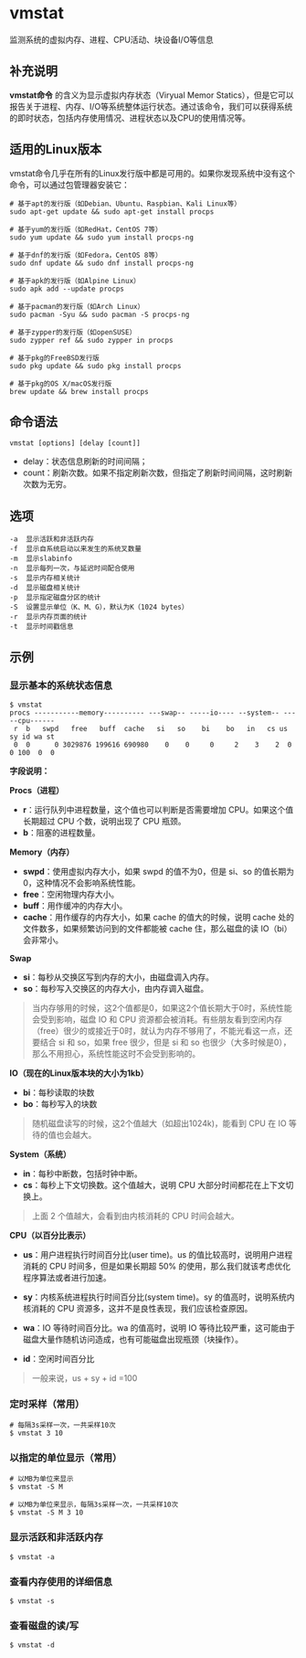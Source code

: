 vmstat
===

监测系统的虚拟内存、进程、CPU活动、块设备I/O等信息

## 补充说明

**vmstat命令** 的含义为显示虚拟内存状态（Viryual Memor Statics），但是它可以报告关于进程、内存、I/O等系统整体运行状态。通过该命令，我们可以获得系统的即时状态，包括内存使用情况、进程状态以及CPU的使用情况等。

## 适用的Linux版本

vmstat命令几乎在所有的Linux发行版中都是可用的。如果你发现系统中没有这个命令，可以通过包管理器安装它：

```shell
# 基于apt的发行版（如Debian、Ubuntu、Raspbian、Kali Linux等）
sudo apt-get update && sudo apt-get install procps

# 基于yum的发行版（如RedHat，CentOS 7等）
sudo yum update && sudo yum install procps-ng

# 基于dnf的发行版（如Fedora，CentOS 8等）
sudo dnf update && sudo dnf install procps-ng

# 基于apk的发行版（如Alpine Linux）
sudo apk add --update procps

# 基于pacman的发行版（如Arch Linux）
sudo pacman -Syu && sudo pacman -S procps-ng

# 基于zypper的发行版（如openSUSE）
sudo zypper ref && sudo zypper in procps

# 基于pkg的FreeBSD发行版
sudo pkg update && sudo pkg install procps

# 基于pkg的OS X/macOS发行版
brew update && brew install procps
```

##  命令语法

```shell
vmstat [options] [delay [count]]
```

*   delay：状态信息刷新的时间间隔；
*   count：刷新次数。如果不指定刷新次数，但指定了刷新时间间隔，这时刷新次数为无穷。

##  选项

```
-a	显示活跃和非活跃内存
-f	显示自系统启动以来发生的系统叉数量
-m	显示slabinfo
-n	显示每列一次，与延迟时间配合使用
-s	显示内存相关统计
-d	显示磁盘相关统计
-p	显示指定磁盘分区的统计
-S	设置显示单位（K、M、G），默认为K（1024 bytes）
-r	显示内存页面的统计
-t	显示时间戳信息
```

##  示例

### 显示基本的系统状态信息

```shell
$ vmstat
procs -----------memory---------- ---swap-- -----io---- --system-- -----cpu------
 r  b   swpd   free   buff  cache   si   so    bi    bo   in   cs us sy id wa st
 0  0      0 3029876 199616 690980    0    0     0     2    3    2  0  0 100  0  0

```

**字段说明：** 

**Procs（进程）**

*   **r**：运行队列中进程数量，这个值也可以判断是否需要增加 CPU。如果这个值长期超过 CPU 个数，说明出现了 CPU 瓶颈。
*   **b**：阻塞的进程数量。

**Memory（内存）**

*   **swpd**：使用虚拟内存大小，如果 swpd 的值不为0，但是 si、so 的值长期为0，这种情况不会影响系统性能。
*   **free**：空闲物理内存大小。
*   **buff**：用作缓冲的内存大小。
*   **cache**：用作缓存的内存大小，如果 cache 的值大的时候，说明 cache 处的文件数多，如果频繁访问到的文件都能被 cache 住，那么磁盘的读 IO（bi）会非常小。

**Swap**

*   **si**：每秒从交换区写到内存的大小，由磁盘调入内存。
*   **so**：每秒写入交换区的内存大小，由内存调入磁盘。

> 当内存够用的时候，这2个值都是0，如果这2个值长期大于0时，系统性能会受到影响，磁盘 IO 和 CPU 资源都会被消耗。有些朋友看到空闲内存（free）很少的或接近于0时，就认为内存不够用了，不能光看这一点，还要结合 si 和 so，如果 free 很少，但是 si 和 so 也很少（大多时候是0），那么不用担心，系统性能这时不会受到影响的。
>

**IO（现在的Linux版本块的大小为1kb）**

*   **bi**：每秒读取的块数
*   **bo**：每秒写入的块数

> 随机磁盘读写的时候，这2个值越大（如超出1024k)，能看到 CPU 在 IO 等待的值也会越大。
>

**System（系统）**

*   **in**：每秒中断数，包括时钟中断。
*   **cs**：每秒上下文切换数。这个值越大，说明 CPU 大部分时间都花在上下文切换上。

> 上面 2 个值越大，会看到由内核消耗的 CPU 时间会越大。
>

**CPU（以百分比表示）**

*   **us**：用户进程执行时间百分比(user time)。us 的值比较高时，说明用户进程消耗的 CPU 时间多，但是如果长期超 50% 的使用，那么我们就该考虑优化程序算法或者进行加速。

*   **sy**：内核系统进程执行时间百分比(system time)。sy 的值高时，说明系统内核消耗的 CPU 资源多，这并不是良性表现，我们应该检查原因。

*   **wa**：IO 等待时间百分比。wa 的值高时，说明 IO 等待比较严重，这可能由于磁盘大量作随机访问造成，也有可能磁盘出现瓶颈（块操作）。

*   **id**：空闲时间百分比

> 一般来说，us + sy + id =100
>

#### 

### 定时采样（常用）

```shell
# 每隔3s采样一次，一共采样10次
$ vmstat 3 10
```

### 以指定的单位显示（常用）

```shell
# 以MB为单位来显示
$ vmstat -S M

# 以MB为单位来显示，每隔3s采样一次，一共采样10次
$ vmstat -S M 3 10
```

### 显示活跃和非活跃内存

```shell
$ vmstat -a
```

### 查看内存使用的详细信息

```shell
$ vmstat -s
```

### 查看磁盘的读/写

```shell
$ vmstat -d
```

#### 
